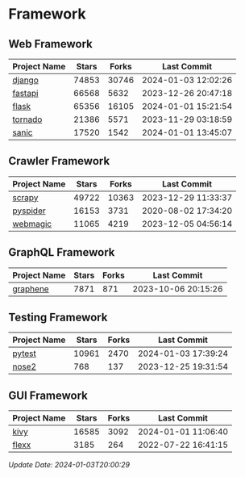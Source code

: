 # Framework

## Web Framework
| Project Name | Stars | Forks | Last Commit |
| ------------ | ----- | ----- | ----------- |
| [django](https://github.com/django/django) | 74853 | 30746 | 2024-01-03 12:02:26 |
| [fastapi](https://github.com/tiangolo/fastapi) | 66568 | 5632 | 2023-12-26 20:47:18 |
| [flask](https://github.com/pallets/flask) | 65356 | 16105 | 2024-01-01 15:21:54 |
| [tornado](https://github.com/tornadoweb/tornado) | 21386 | 5571 | 2023-11-29 03:18:59 |
| [sanic](https://github.com/sanic-org/sanic) | 17520 | 1542 | 2024-01-01 13:45:07 |

## Crawler Framework
| Project Name | Stars | Forks | Last Commit |
| ------------ | ----- | ----- | ----------- |
| [scrapy](https://github.com/scrapy/scrapy) | 49722 | 10363 | 2023-12-29 11:33:37 |
| [pyspider](https://github.com/binux/pyspider) | 16153 | 3731 | 2020-08-02 17:34:20 |
| [webmagic](https://github.com/code4craft/webmagic) | 11065 | 4219 | 2023-12-05 04:56:14 |

## GraphQL Framework
| Project Name | Stars | Forks | Last Commit |
| ------------ | ----- | ----- | ----------- |
| [graphene](https://github.com/graphql-python/graphene) | 7871 | 871 | 2023-10-06 20:15:26 |

## Testing Framework
| Project Name | Stars | Forks | Last Commit |
| ------------ | ----- | ----- | ----------- |
| [pytest](https://github.com/pytest-dev/pytest) | 10961 | 2470 | 2024-01-03 17:39:24 |
| [nose2](https://github.com/nose-devs/nose2) | 768 | 137 | 2023-12-25 19:31:54 |

## GUI Framework
| Project Name | Stars | Forks | Last Commit |
| ------------ | ----- | ----- | ----------- |
| [kivy](https://github.com/kivy/kivy) | 16585 | 3092 | 2024-01-01 11:06:40 |
| [flexx](https://github.com/flexxui/flexx) | 3185 | 264 | 2022-07-22 16:41:15 |

*Update Date: 2024-01-03T20:00:29*